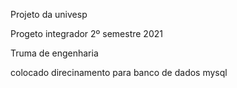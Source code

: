 Projeto da univesp

Progeto integrador 2º semestre 2021

Truma de engenharia 

colocado direcinamento para banco de dados mysql
